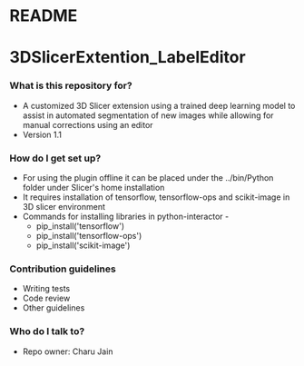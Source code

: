 # README #
# 3DSlicerExtention_LabelEditor

### What is this repository for? ###

* A customized 3D Slicer extension using a trained deep learning model to assist in automated segmentation of new images while allowing for manual corrections using an editor
* Version 1.1

### How do I get set up? ###

* For using the plugin offline it can be placed under the ../bin/Python folder under Slicer's home installation
* It requires installation of tensorflow, tensorflow-ops and scikit-image in 3D slicer environment 
* Commands for installing libraries in python-interactor - 
  * pip_install('tensorflow')
  * pip_install('tensorflow-ops')
  * pip_install('scikit-image')

### Contribution guidelines ###

* Writing tests
* Code review
* Other guidelines

### Who do I talk to? ###

* Repo owner: Charu Jain
